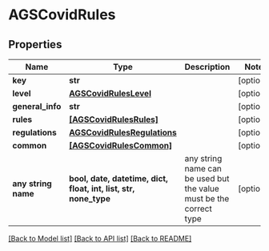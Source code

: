 # AGSCovidRules


## Properties
Name | Type | Description | Notes
------------ | ------------- | ------------- | -------------
**key** | **str** |  | [optional] 
**level** | [**AGSCovidRulesLevel**](AGSCovidRulesLevel.md) |  | [optional] 
**general_info** | **str** |  | [optional] 
**rules** | [**[AGSCovidRulesRules]**](AGSCovidRulesRules.md) |  | [optional] 
**regulations** | [**AGSCovidRulesRegulations**](AGSCovidRulesRegulations.md) |  | [optional] 
**common** | [**[AGSCovidRulesCommon]**](AGSCovidRulesCommon.md) |  | [optional] 
**any string name** | **bool, date, datetime, dict, float, int, list, str, none_type** | any string name can be used but the value must be the correct type | [optional]

[[Back to Model list]](../README.md#documentation-for-models) [[Back to API list]](../README.md#documentation-for-api-endpoints) [[Back to README]](../README.md)


